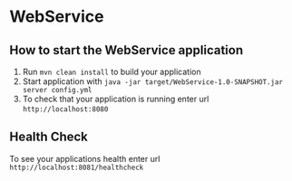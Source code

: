 # WebService

How to start the WebService application
---

1. Run `mvn clean install` to build your application
1. Start application with `java -jar target/WebService-1.0-SNAPSHOT.jar server config.yml`
1. To check that your application is running enter url `http://localhost:8080`

Health Check
---

To see your applications health enter url `http://localhost:8081/healthcheck`
